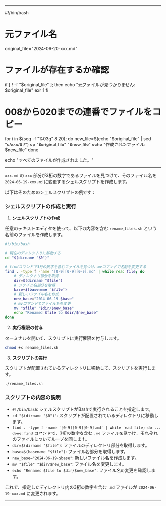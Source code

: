 
---

#!/bin/bash

# 元ファイル名
original_file="2024-06-20-xxx.md"

# ファイルが存在するか確認
if [ ! -f "$original_file" ]; then
    echo "元ファイルが見つかりません: $original_file"
    exit 1
fi

# 008から020までの連番でファイルをコピー
for i in $(seq -f "%03g" 8 20); do
    new_file=$(echo "$original_file" | sed "s/xxx/$i/")
    cp "$original_file" "$new_file"
    echo "作成されたファイル: $new_file"
done

echo "すべてのファイルが作成されました。"

---

`xxx.md` の `xxx` 部分が3桁の数字であるファイルを見つけて、そのファイル名を `2024-06-19-xxx.md` に変更するシェルスクリプトを作成します。

以下はそのためのシェルスクリプトの例です：

### シェルスクリプトの作成と実行

1. **シェルスクリプトの作成**

任意のテキストエディタを使って、以下の内容を含む `rename_files.sh` という名前のファイルを作成します。

```bash
#!/bin/bash

# 現在のディレクトリに移動する
cd "$(dirname "$0")"

# findコマンドで3桁の数字を含むファイルを見つけ、mvコマンドで名前を変更する
find . -type f -name '[0-9][0-9][0-9].md' | while read file; do
    # ディレクトリ部分を取得
    dir=$(dirname "$file")
    # ファイル名部分を取得
    base=$(basename "$file")
    # 新しいファイル名を作成
    new_base="2024-06-19-$base"
    # mvコマンドでファイル名を変更
    mv "$file" "$dir/$new_base"
    echo "Renamed $file to $dir/$new_base"
done
```

2. **実行権限の付与**

ターミナルを開いて、スクリプトに実行権限を付与します。

```bash
chmod +x rename_files.sh
```

3. **スクリプトの実行**

スクリプトが配置されているディレクトリに移動して、スクリプトを実行します。

```bash
./rename_files.sh
```

### スクリプトの内容の説明

- `#!/bin/bash`: シェルスクリプトがBashで実行されることを指定します。
- `cd "$(dirname "$0")"`: スクリプトが配置されているディレクトリに移動します。
- `find . -type f -name '[0-9][0-9][0-9].md' | while read file; do ... done`: `find` コマンドで、3桁の数字を含む `.md` ファイルを見つけ、それぞれのファイルについてループを回します。
- `dir=$(dirname "$file")`: ファイルのディレクトリ部分を取得します。
- `base=$(basename "$file")`: ファイル名部分を取得します。
- `new_base="2024-06-19-$base"`: 新しいファイル名を作成します。
- `mv "$file" "$dir/$new_base"`: ファイル名を変更します。
- `echo "Renamed $file to $dir/$new_base"`: ファイル名の変更を確認します。

これで、指定したディレクトリ内の3桁の数字を含む `.md` ファイルが `2024-06-19-xxx.md` に変更されます。

---
